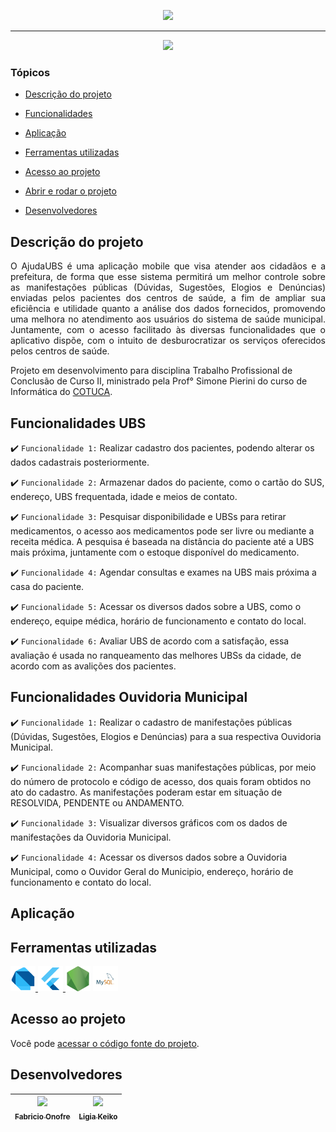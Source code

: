 <p align="center">
   <img src="https://images2.imgbox.com/ad/3e/NLlIObZZ_o.png"/>
</p>
<hr>

<p align="center">
   <img src="http://img.shields.io/static/v1?label=STATUS&message=EM%20DESENVOLVIMENTO&color=RED&style=for-the-badge" #vitrinedev/>
</p>

### Tópicos 

- [Descrição do projeto](#descrição-do-projeto)

- [Funcionalidades](#funcionalidades-UBS)

- [Aplicação](#aplicação)

- [Ferramentas utilizadas](#ferramentas-utilizadas)

- [Acesso ao projeto](#acesso-ao-projeto)

- [Abrir e rodar o projeto](#abrir-e-rodar-o-projeto)

- [Desenvolvedores](#desenvolvedores)

## Descrição do projeto 

<p align="justify">
O AjudaUBS é uma aplicação mobile que visa atender aos cidadãos e a prefeitura, de forma que esse sistema permitirá um melhor controle sobre as manifestações públicas (Dúvidas, Sugestões, Elogios e Denúncias) enviadas pelos pacientes dos centros de saúde, a fim de ampliar sua eficiência e utilidade quanto a análise dos dados fornecidos, promovendo uma melhora no atendimento aos usuários do sistema de saúde municipal. Juntamente, com o acesso facilitado às diversas funcionalidades que o aplicativo dispõe, com o intuito de desburocratizar os serviços oferecidos pelos centros de saúde.

Projeto em desenvolvimento para disciplina Trabalho Profissional de Conclusão de Curso II, ministrado pela Prof° Simone Pierini do curso de Informática do <a href="https://cotuca.unicamp.br/cotuca/" target="_blank">COTUCA</a>.
</p>

## Funcionalidades UBS

:heavy_check_mark: `Funcionalidade 1:` Realizar cadastro dos pacientes, podendo alterar os dados cadastrais posteriormente.

:heavy_check_mark: `Funcionalidade 2:` Armazenar dados do paciente, como o cartão do SUS, endereço, UBS frequentada, idade e meios de contato.

:heavy_check_mark: `Funcionalidade 3:` Pesquisar disponibilidade e UBSs para retirar medicamentos, o acesso aos medicamentos pode ser livre ou mediante a receita médica. A pesquisa é baseada na distância do paciente até a UBS mais próxima, juntamente com o estoque disponível do medicamento.

:heavy_check_mark: `Funcionalidade 4:` Agendar consultas e exames na UBS mais próxima a casa do paciente.

:heavy_check_mark: `Funcionalidade 5:` Acessar os diversos dados sobre a UBS, como o endereço, equipe médica, horário de funcionamento e contato do local.

:heavy_check_mark: `Funcionalidade 6:` Avaliar UBS de acordo com a satisfação, essa avaliação é usada no ranqueamento das melhores UBSs da cidade, de acordo com as avalições dos pacientes.


## Funcionalidades Ouvidoria Municipal

:heavy_check_mark: `Funcionalidade 1:` Realizar o cadastro de manifestações públicas (Dúvidas, Sugestões, Elogios e Denúncias) para a sua respectiva Ouvidoria Municipal.

:heavy_check_mark: `Funcionalidade 2:` Acompanhar suas manifestações públicas, por meio do número de protocolo e código de acesso, dos quais foram obtidos no ato do cadastro. As manifestações poderam estar em situação de RESOLVIDA, PENDENTE ou ANDAMENTO.

:heavy_check_mark: `Funcionalidade 3:` Visualizar diversos gráficos com os dados de manifestações da Ouvidoria Municipal.

:heavy_check_mark: `Funcionalidade 4:` Acessar os diversos dados sobre a Ouvidoria Municipal, como o Ouvidor Geral do Municipio, endereço, horário de funcionamento e contato do local.



## Aplicação

<div align="center">


</div>

###

## Ferramentas utilizadas

<p align="left">
<a href="https://dart.dev/" target="_blank"> <img src="https://raw.githubusercontent.com/github/explore/80688e429a7d4ef2fca1e82350fe8e3517d3494d/topics/dart/dart.png" width="40" height="40"> </a> 
<a href="https://flutter.dev/" target="_blank"> <img src="https://raw.githubusercontent.com/github/explore/80688e429a7d4ef2fca1e82350fe8e3517d3494d/topics/flutter/flutter.png" width="40" height="40"> </a> 
<a href="https://nodejs.org/en/" target="_blank"> <img src="https://raw.githubusercontent.com/github/explore/80688e429a7d4ef2fca1e82350fe8e3517d3494d/topics/nodejs/nodejs.png" alt="NodeJS" height="40"></a> 
<a href="https://www.mysql.com/" target="_blank"> <img src="https://raw.githubusercontent.com/github/explore/80688e429a7d4ef2fca1e82350fe8e3517d3494d/topics/mysql/mysql.png" alt="NodeJS" height="40"> </a> 
</p>


## Acesso ao projeto

Você pode [acessar o código fonte do projeto](https://github.com/keikoligia/ajudaubs).

## Desenvolvedores

| [<img src="https://avatars.githubusercontent.com/u/68614980?v=4" width=115><br><sub>Fabricio Onofre</sub>](https://github.com/FabricioOnofre) |  [<img src="https://avatars.githubusercontent.com/u/70450947?v=4" width=115><br><sub>Ligia Keiko</sub>](https://github.com/keikoligia)  |
| :---: | :---: 
